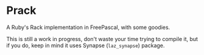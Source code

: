 # Prack

A Ruby's Rack implementation in FreePascal, with some goodies.

This is still a work in progress, don't waste your time trying to compile it,
but if you do, keep in mind it uses Synapse (`laz_synapse`) package.
